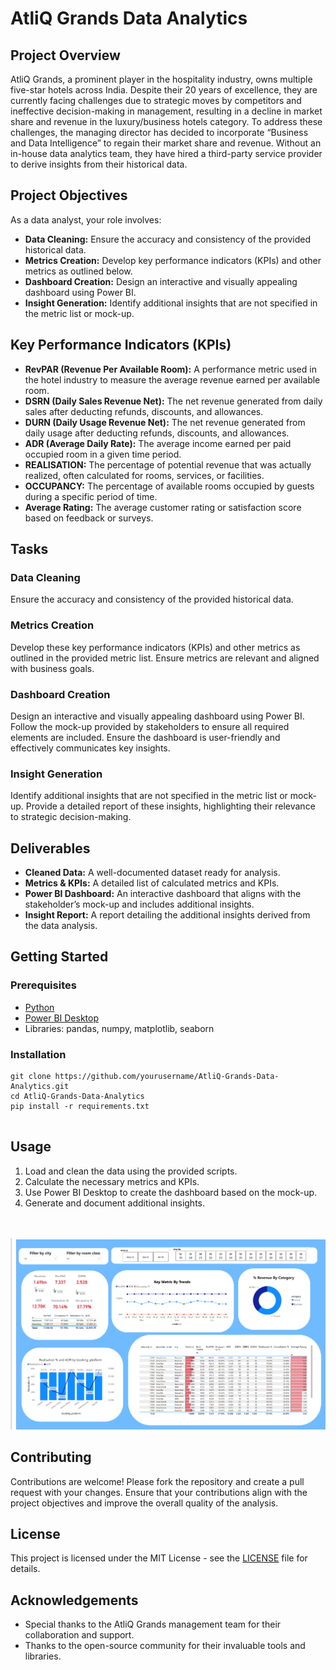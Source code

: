 <!DOCTYPE html>
<html lang="en">
<head>
  <meta charset="UTF-8">
  <meta name="viewport" content="width=device-width, initial-scale=1.0">
  
</head>
<body>

<div style="max-width: 800px; margin: 0 auto;">
  <h1>AtliQ Grands Data Analytics</h1>

  <h2>Project Overview</h2>
  <p>AtliQ Grands, a prominent player in the hospitality industry, owns multiple five-star hotels across India. Despite their 20 years of excellence, they are currently facing challenges due to strategic moves by competitors and ineffective decision-making in management, resulting in a decline in market share and revenue in the luxury/business hotels category. To address these challenges, the managing director has decided to incorporate “Business and Data Intelligence” to regain their market share and revenue. Without an in-house data analytics team, they have hired a third-party service provider to derive insights from their historical data.</p>

  <h2>Project Objectives</h2>
  <p>As a data analyst, your role involves:</p>
  <ul>
    <li><strong>Data Cleaning:</strong> Ensure the accuracy and consistency of the provided historical data.</li>
    <li><strong>Metrics Creation:</strong> Develop key performance indicators (KPIs) and other metrics as outlined below.</li>
    <li><strong>Dashboard Creation:</strong> Design an interactive and visually appealing dashboard using Power BI.</li>
    <li><strong>Insight Generation:</strong> Identify additional insights that are not specified in the metric list or mock-up.</li>
  </ul>

  <h2>Key Performance Indicators (KPIs)</h2>
  <ul>
    <li><strong>RevPAR (Revenue Per Available Room):</strong> A performance metric used in the hotel industry to measure the average revenue earned per available room.</li>
    <li><strong>DSRN (Daily Sales Revenue Net):</strong> The net revenue generated from daily sales after deducting refunds, discounts, and allowances.</li>
    <li><strong>DURN (Daily Usage Revenue Net):</strong> The net revenue generated from daily usage after deducting refunds, discounts, and allowances.</li>
    <li><strong>ADR (Average Daily Rate):</strong> The average income earned per paid occupied room in a given time period.</li>
    <li><strong>REALISATION:</strong> The percentage of potential revenue that was actually realized, often calculated for rooms, services, or facilities.</li>
    <li><strong>OCCUPANCY:</strong> The percentage of available rooms occupied by guests during a specific period of time.</li>
    <li><strong>Average Rating:</strong> The average customer rating or satisfaction score based on feedback or surveys.</li>
  </ul>

  <h2>Tasks</h2>

  <h3>Data Cleaning</h3>
  <p>Ensure the accuracy and consistency of the provided historical data.</p>

  <h3>Metrics Creation</h3>
  <p>Develop these key performance indicators (KPIs) and other metrics as outlined in the provided metric list. Ensure metrics are relevant and aligned with business goals.</p>

  <h3>Dashboard Creation</h3>
  <p>Design an interactive and visually appealing dashboard using Power BI. Follow the mock-up provided by stakeholders to ensure all required elements are included. Ensure the dashboard is user-friendly and effectively communicates key insights.</p>

  <h3>Insight Generation</h3>
  <p>Identify additional insights that are not specified in the metric list or mock-up. Provide a detailed report of these insights, highlighting their relevance to strategic decision-making.</p>

  <h2>Deliverables</h2>
  <ul>
    <li><strong>Cleaned Data:</strong> A well-documented dataset ready for analysis.</li>
    <li><strong>Metrics &amp; KPIs:</strong> A detailed list of calculated metrics and KPIs.</li>
    <li><strong>Power BI Dashboard:</strong> An interactive dashboard that aligns with the stakeholder’s mock-up and includes additional insights.</li>
    <li><strong>Insight Report:</strong> A report detailing the additional insights derived from the data analysis.</li>
  </ul>

  <h2>Getting Started</h2>

  <h3>Prerequisites</h3>
  <ul>
    <li><a href="https://www.python.org/downloads/">Python</a></li>
    <li><a href="https://powerbi.microsoft.com/desktop/">Power BI Desktop</a></li>
    <li>Libraries: pandas, numpy, matplotlib, seaborn</li>
  </ul>

  <h3>Installation</h3>
  <pre><code>git clone https://github.com/yourusername/AtliQ-Grands-Data-Analytics.git
cd AtliQ-Grands-Data-Analytics
pip install -r requirements.txt
  </code></pre>

  <h2>Usage</h2>
  <ol>
    <li>Load and clean the data using the provided scripts.</li>
    <li>Calculate the necessary metrics and KPIs.</li>
    <li>Use Power BI Desktop to create the dashboard based on the mock-up.</li>
    <li>Generate and document additional insights.</li>
  </ol>
  <br>
  <br>

  <img src="https://github.com/fahad648/AtliQ-Grands-Data-Analytics/blob/master/HOTEL%20MANAGEMENT.PNG" alt="Project Image">

  <h2>Contributing</h2>
  <p>Contributions are welcome! Please fork the repository and create a pull request with your changes. Ensure that your contributions align with the project objectives and improve the overall quality of the analysis.</p>

  <h2>License</h2>
  <p>This project is licensed under the MIT License - see the <a href="LICENSE">LICENSE</a> file for details.</p>

  <h2>Acknowledgements</h2>
  <ul>
    <li>Special thanks to the AtliQ Grands management team for their collaboration and support.</li>
    <li>Thanks to the open-source community for their invaluable tools and libraries.</li>
  </ul>
</div>

</body>
</html>
